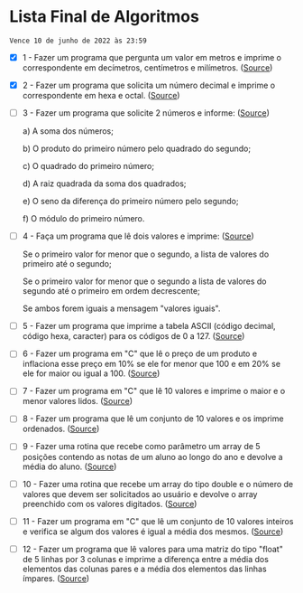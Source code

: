 # Lista Final de Algoritmos

`Vence 10 de junho de 2022 às 23:59`

- [x] 1 - Fazer um programa que pergunta um valor em metros e imprime o correspondente em decímetros, centímetros e milímetros. ([Source](src/exercicio1.java))

- [x] 2 - Fazer um programa que solicita um número decimal e imprime o correspondente em hexa e octal. ([Source](src/exercicio2.java))

- [ ] 3 - Fazer um programa que solicite 2 números e informe: ([Source](src/exercicio3.java))

    a) A soma dos números;

    b) O produto do primeiro número pelo quadrado do segundo;

    c) O quadrado do primeiro número;

    d) A raiz quadrada da soma dos quadrados;

    e) O seno da diferença do primeiro número pelo segundo;

    f) O módulo do primeiro número.

- [ ] 4 - Faça um programa que lê dois valores e imprime: ([Source](src/exercicio4.java))
    
    Se o primeiro valor for menor que o segundo, a lista de valores do primeiro até o segundo;
    
    Se o primeiro valor for menor que o segundo a lista de valores do segundo até o primeiro em ordem decrescente;
    
    Se ambos forem iguais a mensagem "valores iguais".

- [ ] 5 - Fazer um programa que imprime a tabela ASCII (código decimal, código hexa, caracter) para os códigos de 0 a 127. ([Source](src/exercicio5.java))

- [ ] 6 - Fazer um programa em "C" que lê o preço de um produto e inflaciona esse preço em 10% se ele for menor que 100 e em 20% se ele for maior ou igual a 100. ([Source](src/exercicio6.c))

- [ ] 7 - Fazer um programa em "C" que lê 10 valores e imprime o maior e o menor valores lidos. ([Source](src/exercicio7.c))

- [ ] 8 - Fazer um programa que lê um conjunto de 10 valores e os imprime ordenados. ([Source](src/exercicio8.java))

- [ ] 9 - Fazer uma rotina que recebe como parâmetro um array de 5 posições contendo as notas de um aluno ao longo do ano e devolve a média do aluno. ([Source](src/exercicio9.java))

- [ ] 10 - Fazer uma rotina que recebe um array do tipo double e o número de valores que devem ser solicitados ao usuário e devolve o array preenchido com os valores digitados. ([Source](src/exercicio10.java))

- [ ] 11 - Fazer um programa em "C" que lê um conjunto de 10 valores inteiros e verifica se algum dos valores é igual a média dos mesmos. ([Source](src/exercicio11.c))

- [ ] 12 - Fazer um programa que lê valores para uma matriz do tipo "float" de 5 linhas por 3 colunas e imprime a diferença entre a média dos elementos das colunas pares e a média dos elementos das linhas ímpares. ([Source](src/exercicio12.java))